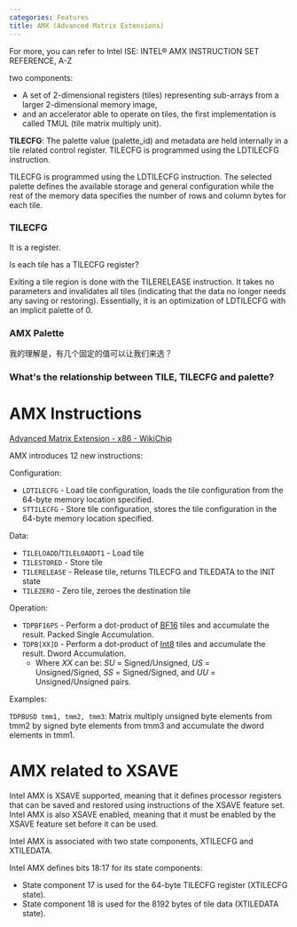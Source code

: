```yaml
---
categories: Features
title: AMX (Advanced Matrix Extensions)
---
```


For more, you can refer to Intel ISE: INTEL® AMX INSTRUCTION SET REFERENCE, A-Z

two components:

- A set of 2-dimensional registers (tiles) representing sub-arrays from a larger 2-dimensional memory image,
- and an accelerator able to operate on tiles, the first implementation is called TMUL (tile matrix multiply unit).

**TILECFG**: The palette value (palette_id) and metadata are held internally in a tile related control register. TILECFG is programmed using the LDTILECFG instruction.

TILECFG is programmed using the LDTILECFG instruction. The selected palette defines the available storage and general configuration while the rest of the memory data specifies the number of rows and column bytes for each tile.

### TILECFG

It is a register.

Is each tile has a TILECFG register?

Exiting a tile region is done with the TILERELEASE instruction. It takes no parameters and invalidates all tiles (indicating that the data no longer needs any saving or restoring). Essentially, it is an optimization of LDTILECFG with an implicit palette of 0.

### AMX Palette

我的理解是，有几个固定的值可以让我们来选？

### What's the relationship between TILE, TILECFG and palette?

# AMX Instructions

[Advanced Matrix Extension - x86 - WikiChip](https://en.wikichip.org/wiki/x86/amx)

AMX introduces 12 new instructions:

Configuration:

- `LDTILECFG` - Load tile configuration, loads the tile configuration from the 64-byte memory location specified.
- `STTILECFG` - Store tile configuration, stores the tile configuration in the 64-byte memory location specified.

Data:

- `TILELOADD`/`TILELOADDT1` - Load tile
- `TILESTORED` - Store tile
- `TILERELEASE` - Release tile, returns TILECFG and TILEDATA to the INIT state
- `TILEZERO` - Zero tile, zeroes the destination tile

Operation:

- `TDPBF16PS` - Perform a dot-product of [BF16](https://en.wikichip.org/wiki/BF16 "BF16") tiles and accumulate the result. Packed Single Accumulation.
- `TDPB[XX]D` - Perform a dot-product of [Int8](https://en.wikichip.org/w/index.php?title=Int8&action=edit&redlink=1 "Int8 (page does not exist)") tiles and accumulate the result. Dword Accumulation.
    - Where *XX* can be: *SU* = Signed/Unsigned, *US* = Unsigned/Signed, *SS* = Signed/Signed, and *UU* = Unsigned/Unsigned pairs.

Examples:

`TDPBUSD tmm1, tmm2, tmm3`: Matrix multiply unsigned byte elements from tmm2 by signed byte elements from tmm3 and accumulate the dword elements in tmm1.

# AMX related to XSAVE

Intel AMX is XSAVE supported, meaning that it defines processor registers that can be saved and restored using instructions of the XSAVE feature set. Intel AMX is also XSAVE enabled, meaning that it must be enabled by the XSAVE feature set before it can be used.

Intel AMX is associated with two state components, XTILECFG and XTILEDATA.

Intel AMX defines bits 18:17 for its state components:

 - State component 17 is used for the 64-byte TILECFG register (XTILECFG state).
 - State component 18 is used for the 8192 bytes of tile data (XTILEDATA state).